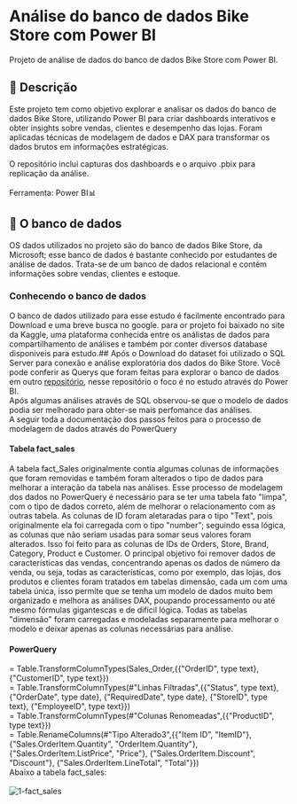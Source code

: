 # Análise do banco de dados Bike Store com Power BI
Projeto de análise de dados do banco de dados Bike Store com Power BI.
<br>
## 📌 Descrição
Este projeto tem como objetivo explorar e analisar os dados do banco de dados Bike Store, utilizando Power BI para criar dashboards interativos e obter insights sobre vendas, clientes e desempenho das lojas. Foram aplicadas técnicas de modelagem de dados e DAX para transformar os dados brutos em informações estratégicas.

O repositório inclui capturas dos dashboards e o arquivo .pbix para replicação da análise. <br>
<br>
Ferramenta: Power BI📊
<br>
## 🎲 O banco de dados
OS dados utilizados no projeto são do banco de dados Bike Store, da Microsoft; esse banco de dados é bastante conhecido por estudantes de análise de dados. Trata-se de um banco de dados relacional e contém informações sobre vendas, clientes e estoque.

### Conhecendo o banco de dados<br>
O banco de dados utilizado para esse estudo é facilmente encontrado para Download e uma breve busca no google. para or projeto foi baixado no site da Kaggle, uma plataforma conhecida entre os análistas de dados para compartilhamento de análises e também por conter diversos database disponiveis para estudo.##
Após o Download do dataset foi utilizado o SQL Server para conexão e análise exploratória dos dados do Bike Store. Você pode conferir as Querys que foram feitas para explorar o banco de dados em outro [repositório](https://github.com/RenanMoliveir/Portifolio_Analise_BikeStore), nesse repositório o foco é no estudo através do Power BI.<br>
Após algumas análises através de SQL observou-se que o modelo de dados podia ser melhorado para obter-se mais perfomance das análises.<br>
A seguir toda a documentação dos passos feitos para o processo de modelagem de dados através do PowerQuery<br>
#### Tabela fact_sales
A tabela fact_Sales originalmente contia algumas colunas de informações que foram removidas e também foram alterados o tipo de dados para melhorar a interação da tabela nas análises. Esse processo de modelagem dos dados no PowerQuery é necessário para se ter uma tabela fato "limpa", com o tipo de dados correto, além de melhorar o relacionamento com as outras tabela. As colunas de ID foram aletaradas para o tipo "Text", pois originalmente ela foi carregada com o tipo "number"; seguindo essa lógica, as colunas que não seriam usadas para somar seus valores foram alterados. Isso foi feito para as colunas de IDs de Orders, Store, Brand, Category, Product e Customer. O principal objetivo foi remover dados de características das vendas, concentrando apenas os dados de número da venda, ou seja, todas as características, como por exemplo, das lojas, dos produtos e clientes foram tratados em tabelas dimensão, cada um com uma tabela única, isso permite que se tenha um modelo de dados muito bem organizado e melhora as análises DAX, poupando processamento ou até mesmo fórmulas gigantescas e de difícil lógica. Todas as tabelas "dimensão" foram carregadas e modeladas separamente para melhorar o modelo e deixar apenas as colunas necessárias para análise.<br>
#### PowerQuery
= Table.TransformColumnTypes(Sales_Order,{{"OrderID", type text}, {"CustomerID", type text}})<br>
= Table.TransformColumnTypes(#"Linhas Filtradas",{{"Status", type text}, {"OrderDate", type date}, {"RequiredDate", type date}, {"StoreID", type text}, {"EmployeeID", type text}})<br>
= Table.TransformColumnTypes(#"Colunas Renomeadas",{{"ProductID", type text}})<br>
= Table.RenameColumns(#"Tipo Alterado3",{{"Item ID", "ItemID"}, {"Sales.OrderItem.Quantity", "OrderItem.Quantity"}, {"Sales.OrderItem.ListPrice", "Price"}, {"Sales.OrderItem.Discount", "Discount"}, {"Sales.OrderItem.LineTotal", "Total"}})<br>
Abaixo a tabela fact_sales:
<br>
<br>
![1-fact_sales](https://github.com/user-attachments/assets/9c1f60c4-584b-4607-a684-79a60ed6325d)



